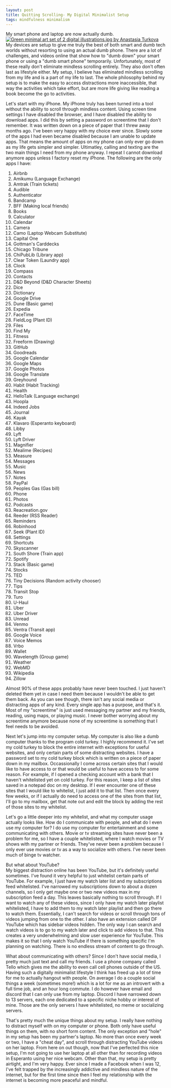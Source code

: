 ```yaml
---
layout: post
title: Quitting Scrolling- My Digital Minimalist Setup
tags: mindfulness minimalism
---
```


My smart phone and laptop are now actually dumb. 
[![Green minimal art set of 2 digital illustrations.jpg by Anastasia Turkova](https://commons.wikimedia.org/wiki/File:Green_minimal_art_set_of_2_digital_illustrations.jpg)](https://commons.wikimedia.org/wiki/File:Green_minimal_art_set_of_2_digital_illustrations.jpg)  
My devices are setup to give me truly the best of both smart and dumb tech worlds without resorting to using an actual dumb phone. There are a lot of challenges, and videos online that show how to "dumb down" your smart phone or using a "dumb smart phone" temporarily. Unfortunately, most of these really don't eliminate mindless scrolling entirely. They also don't often last as lifestyle  either. My setup, I believe has eliminated mindless scrolling from my life and is a part of my life to last. The whole philosophy behind my setup is to make the easy to access distractions more inaccessible, that way the activities which take effort, but are more life giving like reading a book become the go to activities. 

Let's start with my iPhone. My iPhone truly has been turned into a tool without the ability to scroll through mindless content. Using screen time settings I have disabled the browser, and I have disabled the ability to download apps. I did this by setting a password on screentime that I don't remember. It was written down on a piece of paper that I threw away months ago. I've been very happy with my choice ever since. Slowly some of the apps I had even became disabled because I am unable to update apps. That means the amount of apps on my phone can only ever go down as my life gets simpler and simpler. Ultimatley, calling and texting are the two main things I need from my phone anyway. I repeat I cannot download anymore apps unless I factory reset my iPhone. The following are the only apps I have:

1. Airbnb
2. Amikumu (Language Exchange)
3. Amtrak (Train tickets)
4. Audible
5. Authenticator
6. Bandcamp
7. BFF (Making local friends)
8. Books
9. Calculator
10. Calendar
11. Camera
12. Camo (Laptop Webcam Substitute)
13. Capital One
14. Gottman's Carddecks
15. Chicago Tribune
16. ChiPubLib (Library app)
17. Clear Token (Laundry app)
18. Clock
19. Compass
20. Contacts
21. D&D Beyond (D&D Character Sheets)
22. Dice
23. Dictionary
24. Google Drive
25. Dune (Basic game)
26. Expedia
27. FaceTime
28. FieldLog (Plant ID)
29. Files
30. Find My
31. Fitness
32. Freeform (Drawing)
33. GitHub
34. Goodreads
35. Google Calendar
36. Google Maps
37. Google Photos
38. Google Translate
39. Greyhound
40. Habit (Habit Tracking)
41. Health
42. HelloTalk (Language exchange)
43. Hoopla
44. Indeed Jobs
45. Journal
46. Kayak
47. Klavaro (Esperanto keyboard)
48. Libby
49. Lyft
50. Lyft Driver
51. Magnifier
52. Mealime (Recipes)
53. Measure
54. Messages
55. Music
56. News
57. Notes
58. PayPal
59. Peoples Gas (Gas bill)
60. Phone
61. Photos
62. Podcasts
63. Reacreation.gov
64. Reeder (RSS Reader)
65. Reminders
66. Robinhood
67. Seek (Plant ID)
68. Settings
69. Shortcuts
70. Skyscanner
71. South Shore (Train app)
72. Spotify
73. Stack (Basic game)
74. Stocks
75. TED
76. Tiny Decisions (Random activity chooser)
77. Tips
78. Transit Stop
79. Turo
80. U-Haul
81. Uber
82. Uber Driver
83. Unread
84. Venmo
85. Ventra (Transit app)
86. Google Voice
87. Voice Memos
88. Vrbo
89. Wallet
90. Wavelength (Group game)
91. Weather
92. WebMD
93. Wikipedia
94. Zillow

Almost 90% of these apps probably have never been touched. I just haven't deleted them yet in case I need them because I wouldn't be able to get them back. As you can see though, there isn't any social media or distracting apps of any kind. Every single app has a purpose, and that's it. Most of my "screentime" is just used messaging my partner and my friends, reading, using maps, or playing music. I never bother worrying about my screentime anymore because none of my screentime is something that I feel needs to be avoided.

Next let's jump into my computer setup. My computer is also like a dumb computer thanks to the program cold turkey. I highly recommend it. I've set my cold turkey to block the entire internet with exceptions for useful websites, and only certain parts of some distracting websites. I have a password set to my cold turkey block which is written on a piece of paper down in my mailbox. Occassionally I come across certain sites that I would like to have access to or that would be useful to have access to for some reason. For example, if I opened a checking account with a bank that I haven't whitelisted yet on cold turkey. For this reason, I keep a list of sites saved in a notepad doc on my desktop. If I ever encounter one of these sites that I would like to whitelist, I just add it to that list. Then once every few weeks, or if I actually do need to access one of the sites from that list, I'll go to my mailbox, get that note out and edit the block by adding the rest of those sites to my whitelist. 

Let's go a little deeper into my whitelist, and what my computer usage actually looks like. How do I communicate with people, and what do I even use my computer for? I do use my computer for entertainment and some communicating with others. Movie or tv streaming sites have never been a problem for me, so I have a couple whitelisted, where I watch movies or TV shows with my partner or friends. They've never been a problem because I only ever use movies or tv as a way to socialize with others. I've never been much of binge tv watcher.

But what about YouTube?  
My biggest distraction online has been YouTube, but it's definitely useful sometimes. I've found it very helpful to just whitelist certain parts of YouTube. For example, I just have my watch later list and my subscriptions feed whitelisted. I've narrowed my subscriptions down to about a dozen channels, so I only get maybe one or two new videos max in my subscription feed a day. This leaves basically nothing to scroll through. If I want to watch any of these videos, since I only have my watch later playlist whitelisted, I have to add them to my watch later playlist and then go there to watch them. Essentially, I can't search for videos or scroll through tons of videos jumping from one to the other. I also have an extension called DF YouTube which has sidebar videos hidden. The only way I can search and watch videos is to go to my watch later and click to add videos to that. This creates a very underwhelming and slow user experience for YouTube. This makes it so that I only watch YouTube if there is something specific I'm planning on watching. There is no endless stream of content to go through.

What about communicating with others? 
Since I don't have social media, I pretty much just text and call my friends. I use a phone company called Tello which gives me the ability to even call cell phones outside of the US. Having such a digitally minimalist lifestyle I think has freed up a lot of time for me to actually hangout with people. On average I do a couple social things a week (sometimes more!) which is a lot for me as an introvert with a full time job, and an hour long commute. I do however have email and discord that I can only use from my laptop. Discord I have narrowed down to 13 servers, each one dedicated to a specific niche hobby or interest of mine. Those are the only servers I have whitelisted, no meme or socializing servers. 

That's pretty much the unique things about my setup. I really have nothing to distract myself with on my computer or phone. Both only have useful things on them, with no short form content. The only exception and "hole" in my setup has been my partner's laptop. No more than once every week or two, I have a "cheat day", and scroll through distracting YouTube videos on her laptop. From here on out though, now that I've perfected this nice setup, I'm not going to use her laptop at all other than for recording videos in Esperanto using her nice webcam. Other than that, my setup is pretty airtight, and I'm very happy. Ever since I made a Facebook when I was 12, I've felt trapped by the increasingly addictive and mindless nature of the internet, but for the first time since then I feel my relationship with the internet is becoming more peaceful and mindful. 